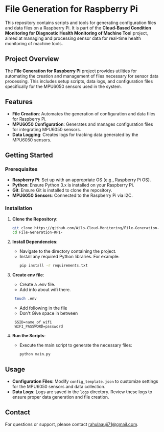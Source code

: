# File Generation for Raspberry Pi

This repository contains scripts and tools for generating configuration files and data files on a Raspberry Pi. It is part of the **Cloud-Based Condition Monitoring for Diagnostic Health Monitoring of Machine Tool** project, aimed at managing and processing sensor data for real-time health monitoring of machine tools.

## Project Overview

The **File Generation for Raspberry Pi** project provides utilities for automating the creation and management of files necessary for sensor data processing. This includes setup scripts, data logs, and configuration files specifically for the MPU6050 sensors used in the system.

## Features

- **File Creation**: Automates the generation of configuration and data files for Raspberry Pi.
- **MPU6050 Configuration**: Generates and manages configuration files for integrating MPU6050 sensors.
- **Data Logging**: Creates logs for tracking data generated by the MPU6050 sensors.

## Getting Started

### Prerequisites

- **Raspberry Pi**: Set up with an appropriate OS (e.g., Raspberry Pi OS).
- **Python**: Ensure Python 3.x is installed on your Raspberry Pi.
- **Git**: Ensure Git is installed to clone the repository.
- **MPU6050 Sensors**: Connected to the Raspberry Pi via I2C.

### Installation

1. **Clone the Repository**:
   ```bash
   git clone https://github.com/Wilo-Cloud-Monitoring/File-Generation-RPI-.git
   cd File-Generation-RPI-
   ```

2. **Install Dependencies**:
   - Navigate to the directory containing the project.
   - Install any required Python libraries. For example:
     ```bash
     pip install -r requirements.txt
     ```
3. **Create env file**:
    - Create a .env file.
    - Add info about wifi there.
   ```bash
    touch .env
   ```
   - Add following in the file
   - Don't Give space in between
   ```chatinput
    SSID=name_of_wifi
    WIFI_PASSWORD=password
   ```
4. **Run the Scripts**:
   - Execute the main script to generate the necessary files:
     ```bash
     python main.py
     ```

## Usage

- **Configuration Files**: Modify `config_template.json` to customize settings for the MPU6050 sensors and data collection.
- **Data Logs**: Logs are saved in the `logs` directory. Review these logs to ensure proper data generation and file creation.

## Contact

For questions or support, please contact [rahulaauji71@gmail.com](mailto:rahulaauji71@gmail.com).
